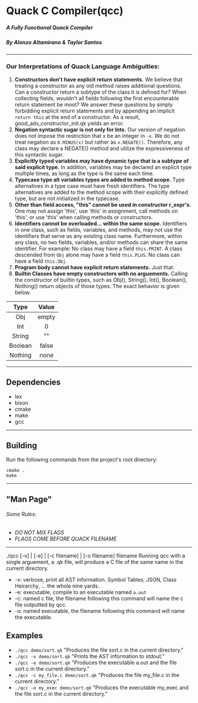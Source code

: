 # Quack C Compiler(qcc)
##### A Fully Functional Quack Compiler
##### By Alonzo Altamirano & Taylor Santos
---
### Our Interpretations of Quack Language Ambiguities:
1. **Constructors don't have explicit return statements.**  We believe that treating a constructor as any old method raises additional questions.  Can a constructor return a subtype of the class it is defined for?  When collecting fields, wouldn't all fields following the first encounterable return statement be moot?  We answer these questions by simply forbidding explicit return statements and by appending an implicit `return this` at the end of a constructor.  As a result, good_adv_constructor_init.qk yields an error.
2. **Negation syntactic sugar is not only for Ints.** Our version of negation does not impose the restriction that x be an integer in `-x`.  We do not treat negation as `0.MINUS(x)` but rather as `x.NEGATE()`.  Therefore, any class may declare a NEGATE() method and utilize the expressiveness of this syntactic sugar.
3. **Explicitly typed variables may have dynamic type that is a subtype of said explicit type.**  In addition, variables may be declared an explicit type multiple times, as long as the type is the same each time.
4. **Typecase type alt variables types are added to method scope.** Type alternatives in a type case must have fresh identifiers.  The type alternatives are added to the method scope with their explicitly defined type, but are not initialized in the typecase.
5. **Other than field access, "this" cannot be used in constructor r_expr's.**  One may not assign 'this', use 'this' in assignment, call methods on 'this', or use 'this' when calling methods or constructors.
6. **Identifiers cannot be overloaded... within the same scope.**  Identifiers in one class, such as fields, variables, and methods,  may not use the identifiers that serve as any existing class name.  Furthermore, within any class, no two fields, variables, and/or methods can share the same identifier.  For example: No class may have a field `this.PRINT`.  A class descended from `Obj` alone may have a field `this.PLUS`.  No class can have a field `this.Obj`.
7. **Program body cannot have explicit return statements.** Just that.
8. **Builtin Classes have empty constructors with no arguements.** Calling the constructor of builtin types, such as Obj(), String(), Int(), Boolean(), Nothing() return objects of those types.  The exact behavior is given below.

|Type|Value|
|:-------:|:-----:|
|   Obj   | empty |
|   Int   |   0   |
|  String |   ""  |
| Boolean | false |
| Nothing |  none |
---
## Dependencies
* lex
* bison
* cmake
* make
* gcc
---
## Building
Run the following commands from the project's root directory:
```
cmake .
make
```
---
## "Man Page"
###### Some Rules:
* *DO NOT MIX FLAGS*
* *FLAGS COME BEFORE QUACK FILENAME*
---

  ./qcc   [-v] | [-e] | [-c filename] | [-o filename] filename
  Running qcc with a single arguement, a .qk file, will produce a C file of the same name in the current directory.  
* -v: verbose, print all AST information. Symbol Tables, JSON, Class Heirarchy, ... the whole nine yards.
* -e: executable, compile to an executable named `a.out`
* -c: named c file, the filename following this command will name the c file outputted by qcc.
* -o: named executable, the filename following this command will name the executable.

## Examples
* `./qcc demo/sort.qk` "Produces the file sort.c in the current directory."
* `./qcc -v demo/sort.qk` "Prints the AST information to stdout."
* `./qcc -e demo/sort.qk` "Produces the executable a.out and the file sort.c in the current directory."
* `./qcc -c my_file.c demo/sort.qk` "Produces the file my_file.c in the current directory."
* `./qcc -o my_exec demo/sort.qk` "Produces the executable my_exec and the file sort.c in the current directory."
